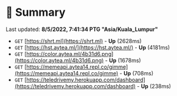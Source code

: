 # 📖 Summary
Last updated: **8/5/2022, 7:41:34 PTG "Asia/Kuala_Lumpur"**

- `GET` [https://shrt.ml](https://shrt.ml) - **Up** (2628ms)
- `GET` [https://hst.aytea.ml/](https://hst.aytea.ml/) - **Up** (4181ms)
- `GET` [https://color.aytea.ml/4b31d6.png](https://color.aytea.ml/4b31d6.png) - **Up** (1678ms)
- `GET` [https://memeapi.aytea14.repl.co/gimme](https://memeapi.aytea14.repl.co/gimme) - **Up** (708ms)
- `GET` [https://teledrivemy.herokuapp.com/dashboard](https://teledrivemy.herokuapp.com/dashboard) - **Up** (238ms)
